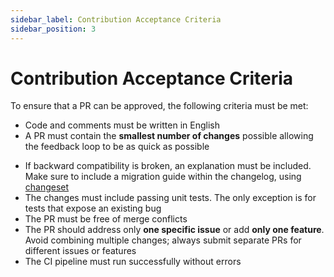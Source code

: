 ```yaml
---
sidebar_label: Contribution Acceptance Criteria
sidebar_position: 3
---
```


# Contribution Acceptance Criteria

To ensure that a PR can be approved, the following criteria must be met:

- Code and comments must be written in English
- A PR must contain the **smallest number of changes** possible allowing the feedback loop to be as quick as possible

[//]: # (- If the pr_enrich workflow assigns the size/large label, a justification for the PR's size must be provided)
- If backward compatibility is broken, an explanation must be included. Make sure to include a migration guide within the changelog, using [changeset](changeset.md)
- The changes must include passing unit tests. The only exception is for tests that expose an existing bug
- The PR must be free of merge conflicts
- The PR should address only **one specific issue** or add **only one feature**. Avoid combining multiple changes; always submit separate PRs for different issues or features
- The CI pipeline must run successfully without errors
